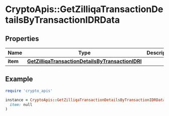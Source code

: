 # CryptoApis::GetZilliqaTransactionDetailsByTransactionIDRData

## Properties

| Name | Type | Description | Notes |
| ---- | ---- | ----------- | ----- |
| **item** | [**GetZilliqaTransactionDetailsByTransactionIDRI**](GetZilliqaTransactionDetailsByTransactionIDRI.md) |  |  |

## Example

```ruby
require 'crypto_apis'

instance = CryptoApis::GetZilliqaTransactionDetailsByTransactionIDRData.new(
  item: null
)
```

